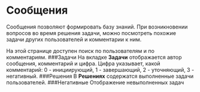 Сообщения
=============
Сообщения позволяют формировать базу знаний.
При возникновении вопросов во время решения задачи, можно посмотреть похожие задачи других пользователей
и комментарии к ним.

На этой странице доступен поиск по пользователям и по комментариям.
###Задачи
На вкладке **Задачи** отображается автор сообщения, комментарий и цифра.
Цифра указывает, какой комментарий:
0 - инициирующий, 1 - завершающий, 2 - уточняющий, 3 - негативный.
###Решения
В **Решениях** содержатся выполненные задачи пользователей.
###Негативные
Отображение невыполненных задач



